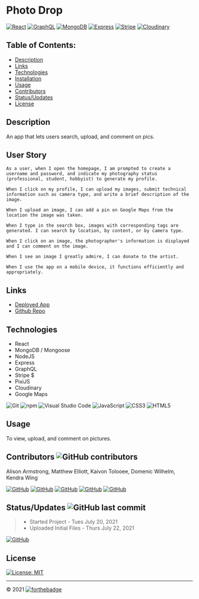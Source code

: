 # Photo Drop

[![React](https://img.shields.io/badge/React-Technology_Used-000000?labelColor=d1d1d1&style=for-the-badge&logo=React&link=https://github.com/kaivont85/Group-3-Project)](https://github.com/kaivont85/Group-3-Project)
[![GraphQL](https://img.shields.io/badge/GraphQL-Technology_Used-000000?labelColor=d1d1d1&style=for-the-badge&logo=GraphQL&link=https://github.com/kaivont85/Group-3-Project)](https://github.com/kaivont85/Group-3-Project)
[![MongoDB](https://img.shields.io/badge/MongoDB-Technology_Used-000000?labelColor=d1d1d1&style=for-the-badge&logo=MongoDB&link=https://github.com/kaivont85/Group-3-Project)](https://github.com/kaivont85/Group-3-Project)
[![Express](https://img.shields.io/badge/Express-Technology_Used-000000?labelColor=d1d1d1&style=for-the-badge&logo=Express&link=https://github.com/kaivont85/Group-3-Project)](https://github.com/kaivont85/Group-3-Project)
[![Stripe](https://img.shields.io/badge/Stripe-Technology_Used-000000?labelColor=d1d1d1&style=for-the-badge&logo=Stripe&link=https://github.com/kaivont85/Group-3-Project)](https://github.com/kaivont85/Group-3-Project)
[![Cloudinary](https://img.shields.io/badge/Cloudinary-Technology_Used-000000?labelColor=d1d1d1&style=for-the-badge&logo=Cloudinary&link=https://github.com/kaivont85/Group-3-Project)](https://github.com/kaivont85/Group-3-Project)
## Table of Contents:

  - [Description](#description)
  - [Links](#links)
  - [Technologies](#technologies)
  - [Installation](#installation)
  - [Usage](#usage)
  - [Contributors](#contributors)
  - [Status/Updates](#statusupdates)
  - [License](#license)
## Description
An app that lets users search, upload, and comment on pics.

## User Story 
```
As a user, when I open the homepage, I am prompted to create a username and password, and indicate my photography status (professional, student, hobbyist) to generate my profile.

When I click on my profile, I can upload my images, submit technical information such as camera type, and write a brief description of the image.

When I upload an image, I can add a pin on Google Maps from the location the image was taken. 

When I type in the search box, images with corresponding tags are generated. I can search by location, by content, or by camera type. 

When I click on an image, the photographer's information is displayed and I can comment on the image. 

When I see an image I greatly admire, I can donate to the artist.

When I use the app on a mobile device, it functions efficiently and appropriately. 
```


## Links
- [Deployed App](https://photo-drop2.herokuapp.com/)
- [Github Repo](https://github.com/MatteoThomas/photo-drop)


## Technologies

- React
- MongoDB / Mongoose
- NodeJS
- Express
- GraphQL
- Stripe $
- PixiJS 
- Cloudinary
- Google Maps

![Git](https://img.shields.io/badge/Git-000000?style=flat&logo=Git) ![npm](https://img.shields.io/badge/npm-000000?style=flat&logo=npm) ![Visual Studio Code](https://img.shields.io/badge/Visual_Studio_Code-000000?style=flat&logo=Visual-Studio-Code) ![JavaScript](https://img.shields.io/badge/JavaScript-000000?style=flat&logo=JavaScript) ![CSS3](https://img.shields.io/badge/CSS3-000000?style=flat&logo=CSS3) ![HTML5](https://img.shields.io/badge/HTML5-000000?style=flat&logo=HTML5)

## Usage

To view, upload, and comment on pictures.

## Contributors ![GitHub contributors](https://img.shields.io/github/contributors/kaivont85/Group-3-Project)

Alison Armstrong, Matthew Elliott, Kaivon Tolooee, Domenic Wilhelm, Kendra Wing

[![GitHub](https://img.shields.io/badge/GitHub-Alison_Armstrong-green?style=social&logo=GitHub&link=https://github.com/kaivont85/Group-3-Project)](https://github.com/kaivont85/Group-3-Project)
[![GitHub](https://img.shields.io/badge/GitHub-MatteoThomas-green?style=social&logo=GitHub&link=https://github.com/MatteoThomas)](https://github.com/MatteoThomas)
[![GitHub](https://img.shields.io/badge/GitHub-kaivont85-green?style=social&logo=GitHub&link=https://github.com/kaivont85)](https://github.com/kaivont85) 
[![GitHub](https://img.shields.io/badge/GitHub-Domenicsw92-8c1c3?style=social&logo=GitHub&link=https://github.com/Domenicsw92)](https://github.com/Domenicsw92)
[![GitHub](https://img.shields.io/badge/GitHub-kwing25-green?style=social&logo=GitHub&link=https://github.com/kwing25)](https://github.com/kwing25)

## Status/Updates ![GitHub last commit](https://img.shields.io/github/last-commit/kaivont85/Group-3-Project)

> - Started Project - Tues July 20, 2021
> - Uploaded Initial Files - Thurs July 22, 2021

[![GitHub](https://img.shields.io/badge/GitHub-In_Progress-f1f424?labelColor=000000&style=for-the-badge&logo=GitHub&link=https://github.com/kaivont85/Group-3-Project)](https://github.com/kaivont85/Group-3-Project)
## License

[![License: MIT](https://img.shields.io/badge/License-MIT-yellow.svg)](https://opensource.org/licenses/MIT)

---
&copy; 2021 
[![forthebadge](https://forthebadge.com/images/badges/built-by-developers.svg)](https://forthebadge.com)
